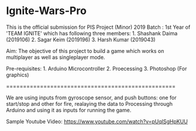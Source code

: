 # Ignite-Wars-Pro
This is the official submission for PIS Project (Minor) 2019 Batch : 1st Year of 'TEAM IGNITE' which has following three members:
        1. Shashank Daima (2019106)
        2. Sagar Keim (2019196)
        3. Harsh Kumar (2019043)

Aim: The objective of this project to build a game which works on multiplayer as well as singleplayer mode. 

Pre-requisites:
        1. Arduino Microcontroller
        2. Proecessing
        3. Photoshop (For graphics)

==================================================

We are using inputs from gyroscope sensor, and push buttons: one for start/stop and other for fire, realaying the data to Processing through Arduino and using it as inputs for running the game.

Sample Youtube Video:   https://www.youtube.com/watch?v=pUqISgHpKUU
